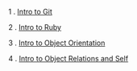 1 . [Intro to Git](https://www.youtube.com/watch?v=bK7i-BMJcM0&feature=youtu.be)

2 . [Intro to Ruby](https://www.youtube.com/watch?v=_BmEuwgHsGI&feature=youtu.be)

3 . [Intro to Object Orientation](https://www.youtube.com/watch?v=bBtFLt8nBng&feature=youtu.be)

4 . [Intro to Object Relations and Self](https://www.youtube.com/watch?v=Vrj1opkvTs8&feature=youtu.be)
